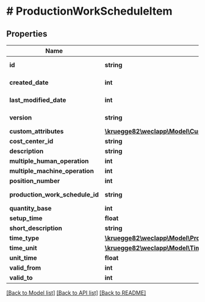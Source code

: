 # # ProductionWorkScheduleItem

## Properties

Name | Type | Description | Notes
------------ | ------------- | ------------- | -------------
**id** | **string** |  | [optional] [readonly]
**created_date** | **int** |  | [optional] [readonly]
**last_modified_date** | **int** |  | [optional] [readonly]
**version** | **string** |  | [optional] [readonly]
**custom_attributes** | [**\kruegge82\weclapp\Model\CustomAttribute[]**](CustomAttribute.md) |  | [optional]
**cost_center_id** | **string** |  | [optional]
**description** | **string** |  | [optional]
**multiple_human_operation** | **int** |  | [optional]
**multiple_machine_operation** | **int** |  | [optional]
**position_number** | **int** |  | [optional]
**production_work_schedule_id** | **string** |  | [optional] [readonly]
**quantity_base** | **int** |  | [optional]
**setup_time** | **float** |  | [optional]
**short_description** | **string** |  | [optional]
**time_type** | [**\kruegge82\weclapp\Model\ProductionWorkScheduleItemTimeType**](ProductionWorkScheduleItemTimeType.md) |  | [optional]
**time_unit** | [**\kruegge82\weclapp\Model\TimeUnit**](TimeUnit.md) |  | [optional]
**unit_time** | **float** |  | [optional]
**valid_from** | **int** |  | [optional]
**valid_to** | **int** |  | [optional]

[[Back to Model list]](../../README.md#models) [[Back to API list]](../../README.md#endpoints) [[Back to README]](../../README.md)
